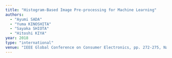 ```yaml
---
title: "Histogram-Based Image Pre-processing for Machine Learning"
authors:
  - "Ayumi SADA"
  - "Yuma KINOSHITA"
  - "Sayaka SHIOTA"
  - "Hitoshi KIYA"
year: 2018
type: "international"
venue: "IEEE Global Conference on Consumer Electronics, pp. 272-275, Nara, Japan, 2018-10-10."
---
```

